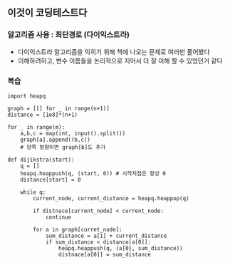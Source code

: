 ## 이것이 코딩테스트다

### 알고리즘 사용 : 최단경로 (다이익스트라)
- 다이익스트라 알고리즘을 익히기 위해 책에 나오는 문제로 여러번 풀어봤다
- 이해하려하고, 변수 이름들을 논리적으로 지어서 더 잘 이해 할 수 있었던거 같다

### 복습

```
import heapq

graph = [[] for _ in range(n+1)]
distance = [1e8]*(n+1)

for _ in range(m):
    a,b,c = map(int, input().split())
    graph[a].append((b,c))
    # 양쪽 방향이면 graph[b]도 추가

def dijikstra(start):
    q = []
    heapq.heappush(q, (start, 0)) # 시작지점은 항상 0
    distance[start] = 0

    while q:
        current_node, current_distance = heapq.heappop(q)

        if distnace[current_node] < current_node:
            continue
        
        for a in graph[curret_node]:
            sum_distance = a[1] + current_distance
            if sum_distance < distance[a[0]]:
                heapq.heappush(q, (a[0], sum_distance))
                distnace[a[0]] = sum_distance



```
